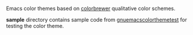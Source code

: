 Emacs color themes based on [colorbrewer](http://colorbrewer2.org/) qualitative color schemes.

**sample** directory contains sample code from [gnuemacscolorthemetest](http://code.google.com/p/gnuemacscolorthemetest/) for testing the color theme.
